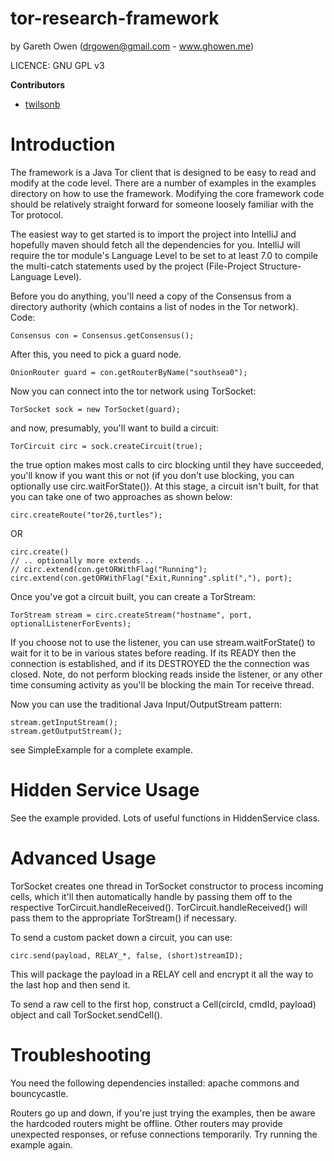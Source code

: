 tor-research-framework
======================
by Gareth Owen (drgowen@gmail.com - www.ghowen.me)

LICENCE: GNU GPL v3

**Contributors**

- [twilsonb](https://github.com/twilsonb)

Introduction
============

The framework is a Java Tor client that is designed to be easy to read and modify at the code level.  There are a number of examples in the examples directory on how to use the framework.  Modifying the core framework code should be relatively straight forward for someone loosely familiar with the Tor protocol.

The easiest way to get started is to import the project into IntelliJ and hopefully maven should fetch all the dependencies for you. IntelliJ will require the tor module's Language Level to be set to at least 7.0 to compile the multi-catch statements used by the project (File-Project Structure-Language Level).

Before you do anything, you'll need a copy of the Consensus from a directory authority (which contains a list of nodes in the Tor network).  Code:

    Consensus con = Consensus.getConsensus();
    
After this, you need to pick a guard node.

    OnionRouter guard = con.getRouterByName("southsea0");
    
Now you can connect into the tor network using TorSocket:

    TorSocket sock = new TorSocket(guard);
    
and now, presumably, you'll want to build a circuit:

    TorCircuit circ = sock.createCircuit(true);
    
the true option makes most calls to circ blocking until they have succeeded, you'll know if you want this or not (if you don't use blocking, you can optionally use circ.waitForState()).  At this stage, a circuit isn't built, for that you can take one of two approaches as shown below:

    circ.createRoute("tor26,turtles");

OR

    circ.create()
    // .. optionally more extends ..
    // circ.extend(con.getORWithFlag("Running");
    circ.extend(con.getORWithFlag("Exit,Running".split(","), port);
    

Once you've got a circuit built, you can create a TorStream:

    TorStream stream = circ.createStream("hostname", port, optionalListenerForEvents);
    
If you choose not to use the listener, you can use stream.waitForState() to wait for it to be in various states before reading.  If its READY then the connection is established, and if its DESTROYED the the connection was closed.  Note, do not perform blocking reads inside the listener, or any other time consuming activity as you'll be blocking the main Tor receive thread.

Now you can use the traditional Java Input/OutputStream pattern:

    stream.getInputStream();
    stream.getOutputStream();
    
see SimpleExample for a complete example.

Hidden Service Usage
====================

See the example provided.  Lots of useful functions in HiddenService class.

Advanced Usage
==============

TorSocket creates one thread in TorSocket constructor to process incoming cells, which it'll then automatically handle by passing them off to the respective TorCircuit.handleReceived().  TorCircuit.handleReceived() will pass them to the appropriate TorStream() if necessary.

To send a custom packet down a circuit, you can use:

    circ.send(payload, RELAY_*, false, (short)streamID);
    
This will package the payload in a RELAY cell and encrypt it all the way to the last hop and then send it.

To send a raw cell to the first hop, construct a Cell(circId, cmdId, payload) object and call TorSocket.sendCell().

Troubleshooting
===============

You need the following dependencies installed: apache commons and bouncycastle.

Routers go up and down, if you're just trying the examples, then be aware the hardcoded routers might be offline.
Other routers may provide unexpected responses, or refuse connections temporarily. Try running the example again.


